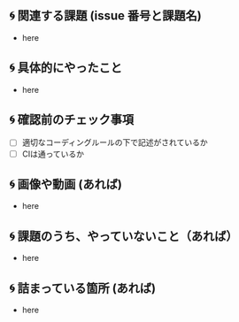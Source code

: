 ## :cyclone: 関連する課題 (issue 番号と課題名)

- here

## :cyclone: 具体的にやったこと

- here

## :cyclone: 確認前のチェック事項

- [ ] 適切なコーディングルールの下で記述がされているか
- [ ] CIは通っているか

## :cyclone: 画像や動画 (あれば)

- here

## :cyclone: 課題のうち、やっていないこと（あれば）

- here


## :cyclone: 詰まっている箇所 (あれば)

- here